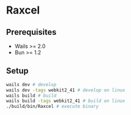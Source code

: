 # Raxcel

## Prerequisites

- Wails >= 2.0
- Bun >= 1.2

## Setup

```sh
wails dev # develop
wails dev -tags webkit2_41 # develop on linux
wails build # build
wails build -tags webkit2_41 # build on linux
./build/bin/Raxcel # execute binary
```
